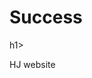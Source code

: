 <html>
  <head>
  </head>
  <body>
    <h1>Success </h1>h1>
    <p>HJ website</p>
  </body>
</html>
